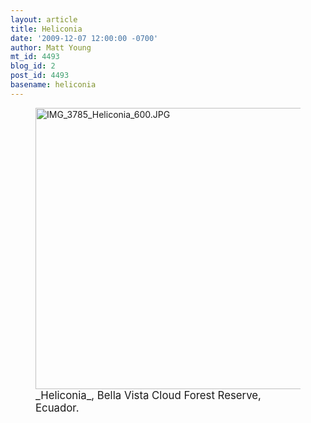 ```yaml
---
layout: article
title: Heliconia
date: '2009-12-07 12:00:00 -0700'
author: Matt Young
mt_id: 4493
blog_id: 2
post_id: 4493
basename: heliconia
---
```

<figure>
<a href="http://en.wikipedia.org/wiki/Heliconia"><img src="http://pandasthumb.org/archives/2009/12/06/IMG_3785_Heliconia_600.JPG" alt="IMG_3785_Heliconia_600.JPG" width="600" height="450" /></a>
<figcaption markdown="span"><big>_Heliconia_, Bella Vista Cloud Forest Reserve, Ecuador.</big>

</figcaption>
</figure>
